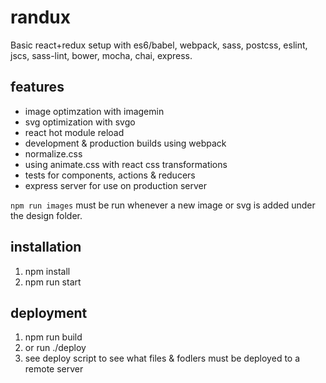 # randux
Basic react+redux setup with es6/babel, webpack, sass, postcss, eslint, jscs, sass-lint, bower, mocha, chai, express.

## features
* image optimzation with imagemin
* svg optimization with svgo
* react hot module reload
* development & production builds using webpack
* normalize.css
* using animate.css with react css transformations
* tests for components, actions & reducers
* express server for use on production server

`npm run images` must be run whenever a new image or svg is added under the design folder.

## installation

1. npm install
2. npm run start

## deployment

1. npm run build
2. or run ./deploy
2. see deploy script to see what files & fodlers must be deployed to a remote server
